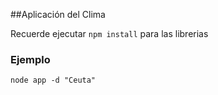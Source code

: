 ##Aplicación del Clima

Recuerde ejecutar ```npm install``` para las librerias

### Ejemplo

```
node app -d "Ceuta"
```